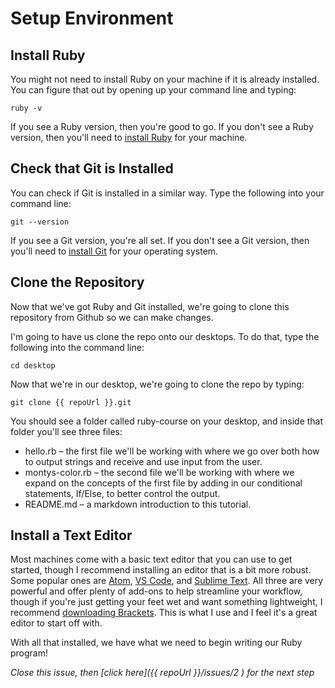 # Setup Environment
## Install Ruby
You might not need to install Ruby on your machine if it is already installed. You can figure that out by opening up your command line and typing: 
```
ruby -v
```
If you see a Ruby version, then you're good to go. If you don't see a Ruby version, then you'll need to [install Ruby](https://www.ruby-lang.org/en/documentation/installation/) for your machine.

## Check that Git is Installed
You can check if Git is installed in a similar way. Type the following into your command line:
```
git --version
```
If you see a Git version, you're all set. If you don't see a Git version, then you'll need to [install Git](https://git-scm.com/downloads) for your operating system.

## Clone the Repository
Now that we've got Ruby and Git installed, we're going to clone this repository from Github so we can make changes. 

I'm going to have us clone the repo onto our desktops. To do that, type the following into the command line:
```
cd desktop
```
Now that we're in our desktop, we're going to clone the repo by typing:
```
git clone {{ repoUrl }}.git
```
You should see a folder called ruby-course on your desktop, and inside that folder you'll see three files:

* hello.rb – the first file we'll be working with where we go over both how to output strings and receive and use input from the user.
* montys-color.rb – the second file we'll be working with where we expand on the concepts of the first file by adding in our conditional statements, If/Else, to better control the output.
* README.md – a markdown introduction to this tutorial. 

## Install a Text Editor
Most machines come with a basic text editor that you can use to get started, though I recommend installing an editor that is a bit more robust. Some popular ones are [Atom](https://atom.io/), [VS Code](https://code.visualstudio.com/), and [Sublime Text](https://www.sublimetext.com/). All three are very powerful and offer plenty of add-ons to help streamline your workflow, though if you're just getting your feet wet and want something lightweight, I recommend [downloading Brackets](http://brackets.io/). This is what I use and I feel it's a great editor to start off with.

With all that installed, we have what we need to begin writing our Ruby program!

*Close this issue, then [click here]({{ repoUrl }}/issues/2 ) for the next step*